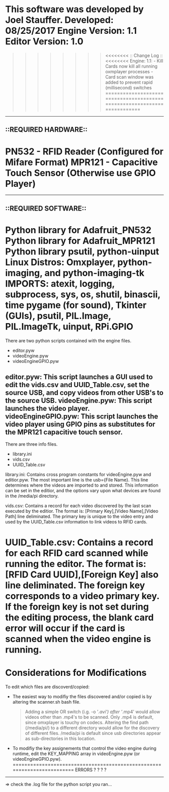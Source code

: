 This software was developed by Joel Stauffer.
Developed: 08/25/2017
Engine Version: 1.1
Editor Version: 1.0
========================================================================
>>>>>>>><<<<<<<<
:: Change Log ::
>>>>>>>><<<<<<<<
Engine:
   1.1:
      - Kill Cards now kill all running oxmplayer processes
      - Card scan window was added to prevent rapid (millisecond) switches
========================================================================
---------------------
::REQUIRED HARDWARE::
---------------------
PN532 - RFID Reader (Configured for Mifare Format)
MPR121 - Capacitive Touch Sensor (Otherwise use GPIO Player)
========================================================================
---------------------
::REQUIRED SOFTWARE::
---------------------
Python library for Adafruit_PN532
Python library for Adafruit_MPR121
Python library psutil, python-uinput
Linux Distros: Omxplayer, python-imaging, and python-imaging-tk
IMPORTS: atexit, logging, subprocess, sys, os, shutil, binascii, time
pygame (for sound), Tkinter (GUIs), psutil, PIL.Image, PIL.ImageTk,
uinput, RPi.GPIO
========================================================================

There are two python scripts contained with the engine files.

 - editor.pyw
 - videoEngine.pyw
 - videoEngineGPIO.pyw

editor.pyw: This script launches a GUI used to edit the vids.csv and UUID_Table.csv, set the
source USB, and copy videos from other USB's to the source USB.
videoEngine.pyw: This script launches the video player.
videoEngineGPIO.pyw: This script launches the video player using GPIO pins as
	substitutes for the MPR121 capacitive touch sensor.
------------------------------------------------------------------------
There are three info files.

 - library.ini
 - vids.csv
 - UUID_Table.csv

library.ini: Contains cross program constants for videoEngine.pyw and
editior.pyw. The most important line is the usb={File Name}. This line
determines where the videos are imported to and stored. This information
can be set in the editior, and the options vary upon what devices are 
found in the /media/pi directory.

vids.csv: Contains a record for each video discovered by the last scan
executed by the editior. The format is: 
   [Primary Key],[Video Name],[Video Path]
line deliminated. The primary key is unique to the video entry and used
by the UUID_Table.csv information to link videos to RFID cards.

UUID_Table.csv: Contains a record for each RFID card scanned while 
running the editor. The format is:
   [RFID Card UUID],[Foreign Key]
also line deliminated. The foreign key corresponds to a video primary
key. If the foreign key is not set during the editing process, the
blank card error will occur if the card is scanned when the video 
engine is running.
========================================================================
Considerations for Modifications
========================================================================
To edit which files are discoverd/copied:

 - The easiest way to modifiy the files discovered and/or copied is by
    altering the scanner.sh bash file.
    > Adding a simple OR switch (i.g. -o '*.avi') after '*.mp4' would
       allow videos other than .mp4's to be scanned. Only .mp4 is 
       default, since omxplayer is touchy on codecs.
    > Altering the find path (/media/pi/) to a different directory would
       allow for the discovery of different files. /media/pi is default
       since usb directories appear as sub-directories in this location.

 - To modifiy the key assignements that control the video engine during
    runtime, edit the KEY_MAPPING array in videoEngine.pyw (or videoEngineGPIO.pyw).
========================================================================
ERRORS ? ? ? ?
--------------
=> check the .log file for the python script you ran...
